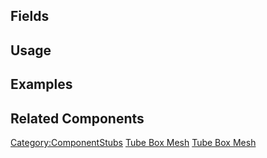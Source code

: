 <languages></languages> <translate>

## Fields

## Usage

## Examples

## Related Components

</translate>

[Category:ComponentStubs](Category:ComponentStubs "wikilink") [Tube Box
Mesh](Category:Components{{#translation:}} "wikilink") [Tube Box
Mesh](Category:Components:Assets:Procedural_Meshes{{#translation:}} "wikilink")